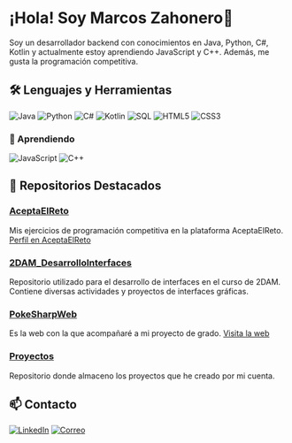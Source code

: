 # ¡Hola! Soy Marcos Zahonero👋

Soy un desarrollador backend con conocimientos en Java, Python, C#, Kotlin y actualmente estoy aprendiendo JavaScript y C++. Además, me gusta la programación competitiva.

## 🛠️ Lenguajes y Herramientas
![Java](https://img.shields.io/badge/Java-ED8B00?style=for-the-badge&logo=java&logoColor=white)
![Python](https://img.shields.io/badge/Python-3776AB?style=for-the-badge&logo=python&logoColor=white)
![C#](https://img.shields.io/badge/C%23-239120?style=for-the-badge&logo=c-sharp&logoColor=white)
![Kotlin](https://img.shields.io/badge/Kotlin-0095D5?style=for-the-badge&logo=kotlin&logoColor=white)
![SQL](https://img.shields.io/badge/SQL-4479A1?style=for-the-badge&logo=postgresql&logoColor=white)
![HTML5](https://img.shields.io/badge/HTML5-E34F26?style=for-the-badge&logo=html5&logoColor=white)
![CSS3](https://img.shields.io/badge/CSS3-1572B6?style=for-the-badge&logo=css3&logoColor=white) <br>

### 📖 Aprendiendo
![JavaScript](https://img.shields.io/badge/JavaScript-F7DF1E?style=for-the-badge&logo=javascript&logoColor=black)
![C++](https://img.shields.io/badge/C%2B%2B-00599C?style=for-the-badge&logo=c%2B%2B&logoColor=white)

## 🌟 Repositorios Destacados
### [AceptaElReto](https://github.com/Maek0s/AceptaElReto)
Mis ejercicios de programación competitiva en la plataforma AceptaElReto.
[Perfil en AceptaElReto](https://aceptaelreto.com/user/profile.php?id=32749)

### [2DAM_DesarrolloInterfaces](https://github.com/Maek0s/2DAM_DesarrolloInterfaces)
Repositorio utilizado para el desarrollo de interfaces en el curso de 2DAM. Contiene diversas actividades y proyectos de interfaces gráficas.

### [PokeSharpWeb](https://github.com/Maek0s/PokeSharpWeb)
Es la web con la que acompañaré a mi proyecto de grado. [Visita la web](https://maek0s.github.io/PokeSharpWeb/)

### [Proyectos](https://github.com/Maek0s/Proyectos)
Repositorio donde almaceno los proyectos que he creado por mi cuenta.

## 📫 Contacto
[![LinkedIn](https://img.shields.io/badge/LinkedIn-0A66C2?style=for-the-badge&logo=linkedin&logoColor=white)](https://www.linkedin.com/in/marcos-zahonero-mart%C3%ADnez-41997a335/)
[![Correo](https://img.shields.io/badge/Email-D14836?style=for-the-badge&logo=gmail&logoColor=white)](mailto:marcoszaho@gmail.com)
